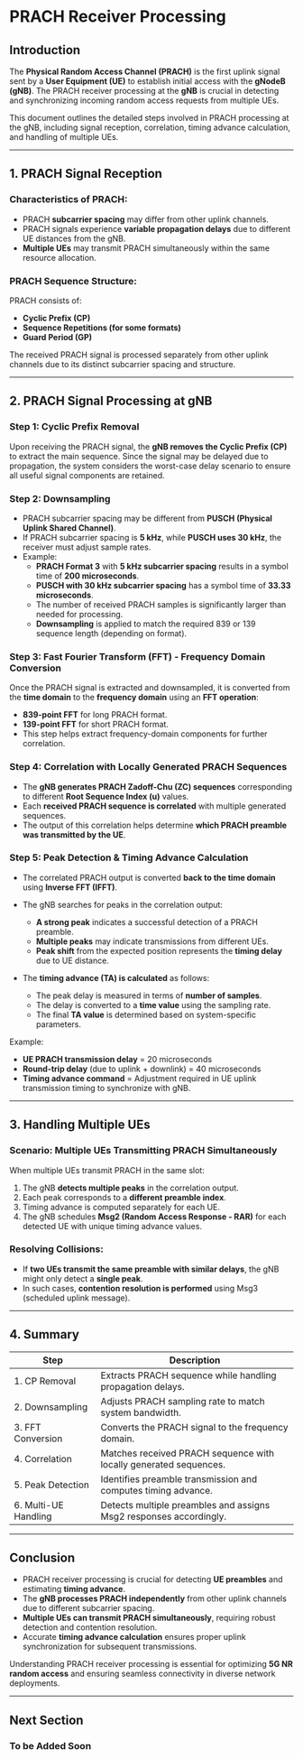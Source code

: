 # PRACH Receiver Processing

## Introduction

The **Physical Random Access Channel (PRACH)** is the first uplink signal sent by a **User Equipment (UE)** to establish initial access with the **gNodeB (gNB)**. The PRACH receiver processing at the **gNB** is crucial in detecting and synchronizing incoming random access requests from multiple UEs.

This document outlines the detailed steps involved in PRACH processing at the gNB, including signal reception, correlation, timing advance calculation, and handling of multiple UEs.

---

## 1. PRACH Signal Reception

### Characteristics of PRACH:
- PRACH **subcarrier spacing** may differ from other uplink channels.
- PRACH signals experience **variable propagation delays** due to different UE distances from the gNB.
- **Multiple UEs** may transmit PRACH simultaneously within the same resource allocation.

### PRACH Sequence Structure:
PRACH consists of:
- **Cyclic Prefix (CP)**
- **Sequence Repetitions (for some formats)**
- **Guard Period (GP)**

The received PRACH signal is processed separately from other uplink channels due to its distinct subcarrier spacing and structure.

---

## 2. PRACH Signal Processing at gNB

### Step 1: Cyclic Prefix Removal
Upon receiving the PRACH signal, the **gNB removes the Cyclic Prefix (CP)** to extract the main sequence. Since the signal may be delayed due to propagation, the system considers the worst-case delay scenario to ensure all useful signal components are retained.

### Step 2: Downsampling
- PRACH subcarrier spacing may be different from **PUSCH (Physical Uplink Shared Channel)**.
- If PRACH subcarrier spacing is **5 kHz**, while **PUSCH uses 30 kHz**, the receiver must adjust sample rates.
- Example:
  - **PRACH Format 3** with **5 kHz subcarrier spacing** results in a symbol time of **200 microseconds**.
  - **PUSCH with 30 kHz subcarrier spacing** has a symbol time of **33.33 microseconds**.
  - The number of received PRACH samples is significantly larger than needed for processing.
  - **Downsampling** is applied to match the required 839 or 139 sequence length (depending on format).

### Step 3: Fast Fourier Transform (FFT) - Frequency Domain Conversion
Once the PRACH signal is extracted and downsampled, it is converted from the **time domain** to the **frequency domain** using an **FFT operation**:
- **839-point FFT** for long PRACH format.
- **139-point FFT** for short PRACH format.
- This step helps extract frequency-domain components for further correlation.

### Step 4: Correlation with Locally Generated PRACH Sequences
- The **gNB generates PRACH Zadoff-Chu (ZC) sequences** corresponding to different **Root Sequence Index (u)** values.
- Each **received PRACH sequence is correlated** with multiple generated sequences.
- The output of this correlation helps determine **which PRACH preamble was transmitted by the UE**.

### Step 5: Peak Detection & Timing Advance Calculation
- The correlated PRACH output is converted **back to the time domain** using **Inverse FFT (IFFT)**.
- The gNB searches for peaks in the correlation output:
  - **A strong peak** indicates a successful detection of a PRACH preamble.
  - **Multiple peaks** may indicate transmissions from different UEs.
  - **Peak shift** from the expected position represents the **timing delay** due to UE distance.

- The **timing advance (TA) is calculated** as follows:
  - The peak delay is measured in terms of **number of samples**.
  - The delay is converted to a **time value** using the sampling rate.
  - The final **TA value** is determined based on system-specific parameters.

Example:
- **UE PRACH transmission delay** = 20 microseconds
- **Round-trip delay** (due to uplink + downlink) = 40 microseconds
- **Timing advance command** = Adjustment required in UE uplink transmission timing to synchronize with gNB.

---

## 3. Handling Multiple UEs
### Scenario: Multiple UEs Transmitting PRACH Simultaneously
When multiple UEs transmit PRACH in the same slot:
1. The gNB **detects multiple peaks** in the correlation output.
2. Each peak corresponds to a **different preamble index**.
3. Timing advance is computed separately for each UE.
4. The gNB schedules **Msg2 (Random Access Response - RAR)** for each detected UE with unique timing advance values.

### Resolving Collisions:
- If **two UEs transmit the same preamble with similar delays**, the gNB might only detect a **single peak**.
- In such cases, **contention resolution is performed** using Msg3 (scheduled uplink message).

---

## 4. Summary

| Step | Description |
|------|------------|
| 1. CP Removal | Extracts PRACH sequence while handling propagation delays. |
| 2. Downsampling | Adjusts PRACH sampling rate to match system bandwidth. |
| 3. FFT Conversion | Converts the PRACH signal to the frequency domain. |
| 4. Correlation | Matches received PRACH sequence with locally generated sequences. |
| 5. Peak Detection | Identifies preamble transmission and computes timing advance. |
| 6. Multi-UE Handling | Detects multiple preambles and assigns Msg2 responses accordingly. |

---

## Conclusion
- PRACH receiver processing is crucial for detecting **UE preambles** and estimating **timing advance**.
- The **gNB processes PRACH independently** from other uplink channels due to different subcarrier spacing.
- **Multiple UEs can transmit PRACH simultaneously**, requiring robust detection and contention resolution.
- Accurate **timing advance calculation** ensures proper uplink synchronization for subsequent transmissions.

Understanding PRACH receiver processing is essential for optimizing **5G NR random access** and ensuring seamless connectivity in diverse network deployments.


---
## Next Section
### To be Added Soon
